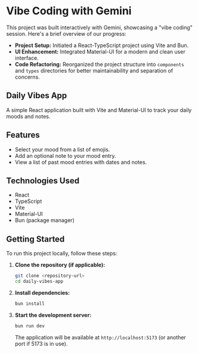 # Vibe Coding with Gemini

This project was built interactively with Gemini, showcasing a "vibe coding" session. Here's a brief overview of our progress:

*   **Project Setup:** Initiated a React-TypeScript project using Vite and Bun.
*   **UI Enhancement:** Integrated Material-UI for a modern and clean user interface.
*   **Code Refactoring:** Reorganized the project structure into `components` and `types` directories for better maintainability and separation of concerns.

## Daily Vibes App

A simple React application built with Vite and Material-UI to track your daily moods and notes.

## Features

*   Select your mood from a list of emojis.
*   Add an optional note to your mood entry.
*   View a list of past mood entries with dates and notes.

## Technologies Used

*   React
*   TypeScript
*   Vite
*   Material-UI
*   Bun (package manager)


## Getting Started

To run this project locally, follow these steps:

1.  **Clone the repository (if applicable):**
    ```bash
    git clone <repository-url>
    cd daily-vibes-app
    ```

2.  **Install dependencies:**
    ```bash
    bun install
    ```

3.  **Start the development server:**
    ```bash
    bun run dev
    ```

    The application will be available at `http://localhost:5173` (or another port if 5173 is in use).
